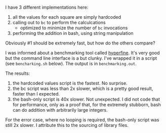 I have 3 different implementations here:

1. all the values for each square are simply hardcoded
2. calling out to `bc` to perform the calculcations
    - optimized to minimize the number of `bc` invocations
3. performing the addition in bash, using string manipulation

Obviously #1 should be extremely fast, but how do the others
compare?

I was informed about a benchmarking tool called
[hyperfine](https://github.com/sharkdp/hyperfine). It's very
good but the command line interface is a but clunky. I've
wrapped it in a script (see `bencharking.sh` below). The
output is in `benchmarking.out`.

The results:

1. the hardcoded values script is the fastest. No surprise.
2. the bc script was less than 2x slower, which is a
   pretty good result, faster than I expected.
3. the bash-only script is 40x slower. Not unexpected. I
   did not code that for performance, only as a proof that,
   for the extremely stubborn, bash can do addition with
    arbitrarily large integers.

For the error case, where no looping is required, the
bash-only script was still 2x slower. I attribute this to
the sourcing of library files.
